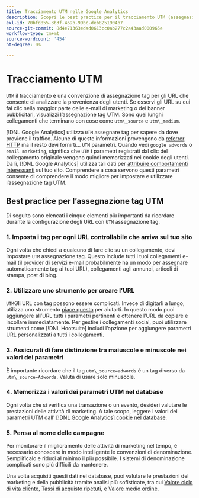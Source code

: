 ```yaml
---
title: Tracciamento UTM nelle Google Analytics
description: Scopri le best practice per il tracciamento UTM (assegnazione tag) nelle Google Analytics.
exl-id: 70bfd855-3b3f-469b-99bc-deb8251904b7
source-git-commit: 8d4e71363edad0613cc0ab277c2a43aad000965e
workflow-type: tm+mt
source-wordcount: '454'
ht-degree: 0%

---
```


# Tracciamento UTM

`UTM` il tracciamento è una convenzione di assegnazione tag per gli URL che consente di analizzare la provenienza degli utenti. Se osservi gli URL su cui fai clic nella maggior parte delle e-mail di marketing o dei banner pubblicitari, visualizzi l’assegnazione tag UTM. Sono quei lunghi collegamenti che terminano con cose come `utm\_source` e `utm\_medium`.

[!DNL Google Analytics] utilizza `UTM` assegnare tag per sapere da dove proviene il traffico. Alcune di queste informazioni provengono da [referrer HTTP](https://en.wikipedia.org/wiki/HTTP_referer) ma il resto devi fornirti... `UTM` parametri. Quando vedi `google adwords` o `email marketing`, significa che `UTM` i parametri registrati dal clic del collegamento originale vengono quindi memorizzati nei cookie degli utenti. Da lì, [!DNL Google Analytics] utilizza tali dati per [attribuire comportamenti interessanti](../data-analyst/analysis/google-track-user-acq.md) sul tuo sito. Comprendere a cosa servono questi parametri consente di comprendere il modo migliore per impostare e utilizzare l’assegnazione tag UTM.

## Best practice per l’assegnazione tag UTM

Di seguito sono elencati i cinque elementi più importanti da ricordare durante la configurazione degli URL con `UTM` assegnazione tag.

### 1. Imposta i tag per ogni URL controllabile che arriva sul tuo sito

Ogni volta che chiedi a qualcuno di fare clic su un collegamento, devi impostare `UTM` assegnazione tag. Questo include tutti i tuoi collegamenti e-mail (il provider di servizi e-mail probabilmente ha un modo per assegnare automaticamente tag ai tuoi URL), collegamenti agli annunci, articoli di stampa, post di blog.

### 2. Utilizzare uno strumento per creare l’URL

`UTM`Gli URL con tag possono essere complicati. Invece di digitarli a lungo, utilizza uno strumento [piace questo](https://support.google.com/analytics/answer/1033867?hl=en) per aiutarti. In questo modo puoi aggiungere all’URL tutti i parametri pertinenti e ottenere l’URL da copiare e incollare immediatamente. Per gestire i collegamenti social, puoi utilizzare strumenti come [!DNL Hootsuite] includi l’opzione per aggiungere parametri URL personalizzati a tutti i collegamenti.

### 3. Assicurati di fare distinzione tra maiuscole e minuscole nei valori dei parametri

È importante ricordare che il tag `utm\_source=adwords` è un tag diverso da `utm\_source=Adwords`. Valuta di usare solo minuscole.

### 4. Memorizza i valori dei parametri UTM nel database

Ogni volta che si verifica una transazione o un evento, desideri valutare le prestazioni delle attività di marketing. A tale scopo, leggere i valori dei parametri UTM dall&#39; [[!DNL Google Analytics] cookie nel database](../data-analyst/analysis/google-track-user-acq.md).

### 5. Pensa al nome delle campagne

Per monitorare il miglioramento delle attività di marketing nel tempo, è necessario conoscere in modo intelligente le convenzioni di denominazione. Semplificalo e riduci al minimo il più possibile. I sistemi di denominazione complicati sono più difficili da mantenere.

Una volta acquisiti questi dati nel database, puoi valutare le prestazioni del marketing e della pubblicità tramite analisi più sofisticate, tra cui [Valore ciclo di vita cliente](../data-analyst/analysis/ess-expected-ltv.md), [Tassi di acquisto ripetuti](../data-analyst/analysis/repurchase-behavior.md), e [Valore medio ordine](../data-analyst/analysis/basic-analytics.md).
